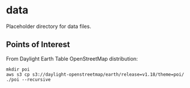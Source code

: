 # data

Placeholder directory for data files.

## Points of Interest

From Daylight Earth Table OpenStreetMap distribution:

```
mkdir poi
aws s3 cp s3://daylight-openstreetmap/earth/release=v1.18/theme=poi/ ./poi --recursive
```
